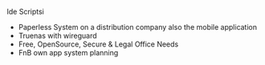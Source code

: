 Ide Scriptsi
- Paperless System on a distribution company also the mobile application
- Truenas with wireguard
- Free, OpenSource, Secure & Legal Office Needs
- FnB own app system planning 
